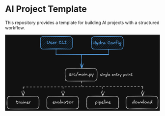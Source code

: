 # AI Project Template
This repository provides a template for building AI projects with a structured workflow.

![](assets/workflow.png)